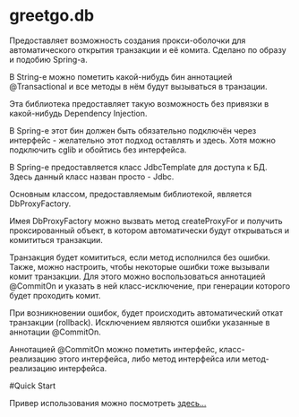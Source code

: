 
# greetgo.db

Предоставляет возможность создания прокси-оболочки для автоматического открытия транзакции и её комита.
Сделано по образу и подобию Spring-а.

В String-е можно пометить какой-нибудь бин аннотацией @Transactional и все методы в нём будут вызываться в транзации.

Эта библиотека предоставляет такую возможность без привязки в какой-нибудь Dependency Injection.

В Spring-е этот бин должен быть обязательно подключён через интерфейс - желательно этот подход оставлять и здесь.
Хотя можно подключить cglib и обойтись без интерфейса.

В Spring-е предоставляется класс JdbcTemplate для доступа к БД. Здесь данный класс назван просто - Jdbc.

Основным классом, предоставляемым библиотекой, является DbProxyFactory.

Имея DbProxyFactory можно вызвать метод createProxyFor и получить проксированный объект, в котором автоматически будут
открываться и комититься транзакции.

Транзакция будет комититься, если метод исполнился без ошибки. Также, можно настроить, чтобы некоторые ошибки тоже
вызывали комит транзакции. Для этого можно воспользоваться аннотацией @CommitOn и указать в ней класс-исключение, при
генерации которого будет проходить комит.

При возникновении ошибок, будет происходить автоматический откат транзакции (rollback). Исключением являются ошибки
указанные в аннотации @CommitOn.

Аннотацией @CommitOn можно пометить интерфейс, класс-реализацию этого интерфейса, либо метод интерфейса или
метод-реализацию интерфейса.

#Quick Start

Привер использования можно посмотреть
[здесь...](../greetgo.nf36.gen.examples/quick_start/src/nf36_postgres_quick_start/QuickStart__GreetgoDb.java)
